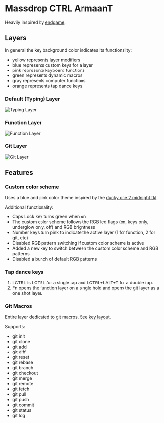 # Massdrop CTRL ArmaanT

Heavily inspired by [endgame](https://github.com/qmk/qmk_firmware/tree/master/keyboards/massdrop/ctrl/keymaps/endgame).

## Layers

In general the key background color indicates its functionality:

* yellow represents layer modifiers
* blue represents custom keys for a layer
* pink represents keyboard functions
* green represents dynamic macros
* gray represents computer functions
* orange represents tap dance keys

### Default (Typing) Layer

![Typing Layer](https://i.imgur.com/tmqCzA9.png)

### Function Layer

![Function Layer](https://i.imgur.com/5M1f2wI.png)

### Git Layer

![Git Layer](https://i.imgur.com/iA9cNzu.png)

## Features

### Custom color scheme

Uses a blue and pink color theme inspired by the [ducky one 2 midnight tkl](https://www.duckychannel.com.tw/en/Ducky-One2-Midnight-TKL)

Additional functionality:

* Caps Lock key turns green when on
* The custom color scheme follows the RGB led flags (on, keys only, underglow only, off) and RGB brightness
* Number keys turn pink to indicate the active layer (1 for function, 2 for git, etc)
* Disabled RGB pattern switching if custom color scheme is active
* Added a new key to switch between the custom color scheme and RGB patterns
* Disabled a bunch of default RGB patterns

### Tap dance keys

1. LCTRL is LCTRL for a single tap and LCTRL+LALT+T for a double tap.
2. Fn opens the function layer on a single hold and opens the git layer as a one shot layer.

### Git Macros

Entire layer dedicated to git macros. See [key layout](#git-layer).

Supports:

* git init
* git clone
* git add
* git diff
* git reset
* git rebase
* git branch
* git checkout
* git merge
* git remote
* git fetch
* git pull
* git push
* git commit
* git status
* git log
